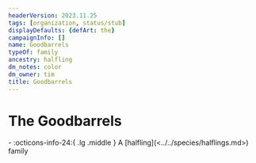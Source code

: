```yaml
---
headerVersion: 2023.11.25
tags: [organization, status/stub]
displayDefaults: {defArt: the}
campaignInfo: []
name: Goodbarrels
typeOf: family
ancestry: halfling
dm_notes: color
dm_owner: tim
title: Goodbarrels
---
```

# The Goodbarrels
<div class="grid cards ext-narrow-margin ext-one-column" markdown>
-
   :octicons-info-24:{ .lg .middle } A [halfling](<../../species/halflings.md>) family  
</div>




